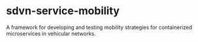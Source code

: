 # sdvn-service-mobility
A framework for developing and testing mobility strategies for containerized microservices in vehicular networks.

